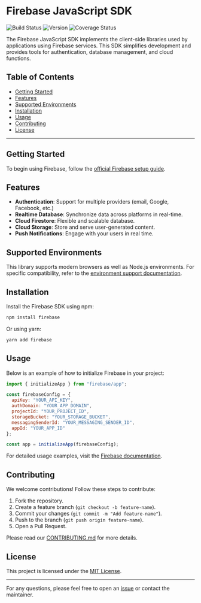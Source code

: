 # Firebase JavaScript SDK

![Build Status](https://img.shields.io/github/actions/workflow/status/nodoubtz/firebase-js-sdk/test-all.yml)
![Version](https://img.shields.io/npm/v/firebase.svg?label=version)
![Coverage Status](https://coveralls.io/repos/github/firebase/firebase-js-sdk/badge.svg?branch=main)

The Firebase JavaScript SDK implements the client-side libraries used by applications using Firebase services. This SDK simplifies development and provides tools for authentication, database management, and cloud functions.

## Table of Contents

- [Getting Started](#getting-started)
- [Features](#features)
- [Supported Environments](#supported-environments)
- [Installation](#installation)
- [Usage](#usage)
- [Contributing](#contributing)
- [License](#license)

---

## Getting Started

To begin using Firebase, follow the [official Firebase setup guide](https://firebase.google.com/docs/web/setup).

## Features

- **Authentication**: Support for multiple providers (email, Google, Facebook, etc.)
- **Realtime Database**: Synchronize data across platforms in real-time.
- **Cloud Firestore**: Flexible and scalable database.
- **Cloud Storage**: Store and serve user-generated content.
- **Push Notifications**: Engage with your users in real time.

## Supported Environments

This library supports modern browsers as well as Node.js environments. For specific compatibility, refer to the [environment support documentation](https://firebase.google.com/support/guides/environments_js-sdk).

## Installation

Install the Firebase SDK using npm:

```bash
npm install firebase
```

Or using yarn:

```bash
yarn add firebase
```

## Usage

Below is an example of how to initialize Firebase in your project:

```javascript
import { initializeApp } from "firebase/app";

const firebaseConfig = {
  apiKey: "YOUR_API_KEY",
  authDomain: "YOUR_APP_DOMAIN",
  projectId: "YOUR_PROJECT_ID",
  storageBucket: "YOUR_STORAGE_BUCKET",
  messagingSenderId: "YOUR_MESSAGING_SENDER_ID",
  appId: "YOUR_APP_ID"
};

const app = initializeApp(firebaseConfig);
```

For detailed usage examples, visit the [Firebase documentation](https://firebase.google.com/docs).

## Contributing

We welcome contributions! Follow these steps to contribute:

1. Fork the repository.
2. Create a feature branch (`git checkout -b feature-name`).
3. Commit your changes (`git commit -m "Add feature-name"`).
4. Push to the branch (`git push origin feature-name`).
5. Open a Pull Request.

Please read our [CONTRIBUTING.md](CONTRIBUTING.md) for more details.

## License

This project is licensed under the [MIT License](LICENSE).

---

For any questions, please feel free to open an [issue](https://github.com/nodoubtz/firebase-js-sdk/issues) or contact the maintainer.
